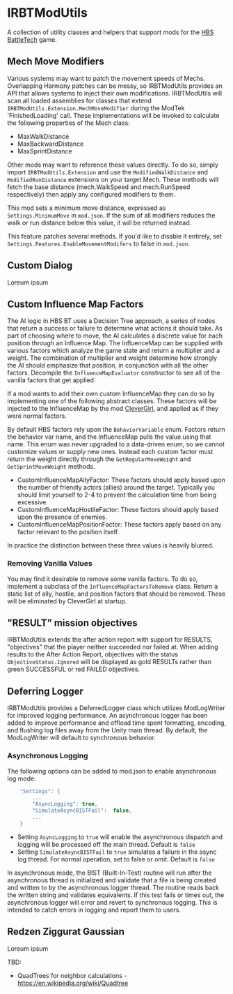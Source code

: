 # IRBTModUtils
A collection of utility classes and helpers that support mods for the [HBS BattleTech](http://battletechgame.com/) game.


## Mech Move Modifiers

Various systems may want to patch the movement speeds of Mechs. Overlapping Harmony patches can be messy, so IRBTModUtils provides an API that allows systems to inject their own modifications. IRBTModUtils will scan all loaded assemblies for classes that extend `IRBTModUtils.Extension.MechMoveModifier` during the ModTek 'FinishedLoading' call. These implementations will be invoked to calculate the following properties of the Mech class:

* MaxWalkDistance
* MaxBackwardDistance
* MaxSprintDistance

Other mods may want to reference these values directly. To do so, simply import `IRBTModUtils.Extension` and use the `ModifiedWalkDistance` and `ModifiedRunDistance` extensions on your target Mech. These methods will fetch the base distance (mech.WalkSpeed and mech.RunSpeed respectively) then apply any configured modifiers to them.

This mod sets a minimum move distance, expressed as `Settings.MinimumMove` in `mod.json`. If the sum of all modifiers reduces the walk or run distance below this value, it will be returned instead.

This feature patches several methods. If you'd like to disable it entirely, set `Settings.Features.EnableMovementModifers` to false in `mod.json`.

## Custom Dialog

Loreum ipsum

## Custom Influence Map Factors

The AI logic in HBS BT uses a Decision Tree approach, a series of nodes that return a success or failure to determine what actions it should take. As part of choosing where to move, the AI calculates a discrete value for each position through an Influence Map. The InfluenceMap can be supplied with various factors which analyze the game state and return a multiplier and a weight. The combination of multiplier and weight determine how strongly the AI should emphasize that position, in conjunction with all the other factors. Decompile the `InfluenceMapEvaluator` constructor to see all of the vanilla factors that get applied.

If a mod wants to add their own custom InfluenceMap they can do so by implementing one of the following abstract classes. These factors will be injected to the InfluenceMap by the mod [CleverGirl](https://github.com/battletechmodders/clevergirl/), and applied as if they were normal factors.

By default HBS factors rely upon the `BehaviorVariable` enum. Factors return the behavior var name, and the InfluenceMap pulls the value using that name. This enum was never upgraded to a data-driven enum, so we cannot customize values or supply new ones. Instead each custom factor must return the weight directly through the `GetRegularMoveWeight` and `GetSprintMoveWeight` methods.

* CustomInfluenceMapAllyFactor: These factors should apply based upon the number of friendly actors (allies) around the target. Typically you should limit yourself to 2-4 to prevent the calculation time from being excessive.
* CustomInfluenceMapHostileFactor: These factors should apply based upon the presence of enemies.
* CustomInfluenceMapPositionFactor: These factors apply based on any factor relevant to the position itself.

In practice the distinction between these three values is heavily blurred.

### Removing Vanilla Values

You may find it desirable to remove some vanilla factors. To do so, implement a subclass of the `InfluenceMapFactorsToRemove` class. Return a static list of ally, hostile, and position factors that should be removed. These will be eliminated by CleverGirl at startup.

## "RESULT" mission objectives

IRBTModUtils extends the after action report with support for RESULTS, "objectives" that the player neither succeeded nor failed at. When adding results to the After Action Report, objectives with the status `ObjectiveStatus.Ignored` will be displayed as gold RESULTs rather than green SUCCESSFUL or red FAILED objectives.

## Deferring Logger

IRBTModUtils provides a DeferredLogger class which utilizes ModLogWriter for improved logging performance. An asynchronous logger has been added to improve performance and offload time spent formatting, encoding, and flushing log files away from the Unity main thread. By default, the ModLogWriter will default to synchronous behavior. 

### Asynchronous Logging
The following options can be added to mod.json to enable asynchronous log mode:

```csharp
    "Settings": { 
        ...
        "AsyncLogging": true,
        "SimulateAsyncBISTFail":  false,
        ...
    }
```

- Setting `AsyncLogging` to `true` will enable the asynchronous dispatch and logging will be processed off the main thread. Default is `false`
- Setting `SimulateAsyncBISTFail` to `true` simulates a failure in the async log thread. For normal operation, set to false or omit. Default is `false`

In asynchronous mode, the BIST (Built-In-Test) routine will run after the asynchronous thread is initialized and validate that a file is being created and written to by the asynchronous logger thread. The routine reads back the written string and validates equivalents. If this test fails or times out, the asynchronous logger will error and revert to synchronous logging. This is intended to catch errors in logging and report them to users.

## Redzen Ziggurat Gaussian

Loreum ipsum

TBD:
* QuadTrees for neighbor calculations - https://en.wikipedia.org/wiki/Quadtree

